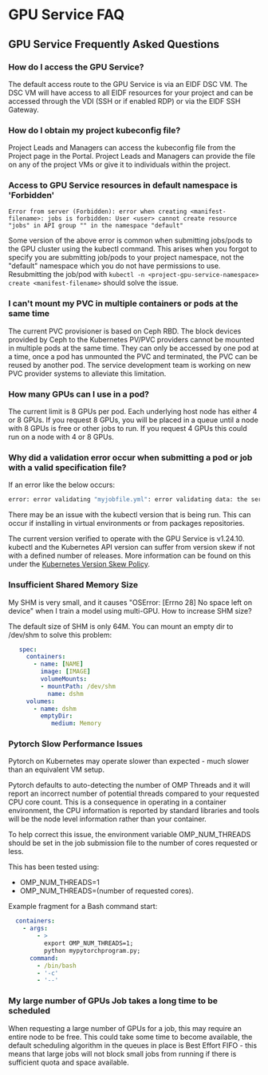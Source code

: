 # GPU Service FAQ

## GPU Service Frequently Asked Questions

### How do I access the GPU Service?

The default access route to the GPU Service is via an EIDF DSC VM. The DSC VM will have access to all EIDF resources for your project and can be accessed through the VDI (SSH or if enabled RDP) or via the EIDF SSH Gateway.

### How do I obtain my project kubeconfig file?

Project Leads and Managers can access the kubeconfig file from the Project page in the Portal. Project Leads and Managers can provide the file on any of the project VMs or give it to individuals within the project.

### Access to GPU Service resources in default namespace is 'Forbidden'

```Error from server (Forbidden): error when creating <manifest-filename>: jobs is forbidden: User <user> cannot create resource "jobs" in API group "" in the namespace "default"```

Some version of the above error is common when submitting jobs/pods to the GPU cluster using the kubectl command. This arises when you forgot to specify you are submitting job/pods to your project namespace, not the "default" namespace which you do not have permissions to use. Resubmitting the job/pod with `kubectl -n <project-gpu-service-namespace> create <manifest-filename>` should solve the issue.

### I can't mount my PVC in multiple containers or pods at the same time

The current PVC provisioner is based on Ceph RBD. The block devices provided by Ceph to the Kubernetes PV/PVC providers cannot be mounted in multiple pods at the same time. They can only be accessed by one pod at a time, once a pod has unmounted the PVC and terminated, the PVC can be reused by another pod. The service development team is working on new PVC provider systems to alleviate this limitation.

### How many GPUs can I use in a pod?

The current limit is 8 GPUs per pod. Each underlying host node has either 4 or 8 GPUs. If you request 8 GPUs, you will be placed in a queue until a node with 8 GPUs is free or other jobs to run. If you request 4 GPUs this could run on a node with 4 or 8 GPUs.

### Why did a validation error occur when submitting a pod or job with a valid specification file?

If an error like the below occurs:

```bash
error: error validating "myjobfile.yml": error validating data: the server does not allow access to the requested resource; if you choose to ignore these errors, turn validation off with --validate=false
```

There may be an issue with the kubectl version that is being run. This can occur if installing in virtual environments or from packages repositories.

The current version verified to operate with the GPU Service is v1.24.10. kubectl and the Kubernetes API version can suffer from version skew if not with a defined number of releases. More information can be found on this under the [Kubernetes Version Skew Policy](https://kubernetes.io/releases/version-skew-policy/).

### Insufficient Shared Memory Size

My SHM is very small, and it causes "OSError: [Errno 28] No space left on device" when I train a model using multi-GPU. How to increase SHM size?

The default size of SHM is only 64M. You can mount an empty dir to /dev/shm to solve this problem:

```yaml
   spec:
     containers:
       - name: [NAME]
         image: [IMAGE]
         volumeMounts:
         - mountPath: /dev/shm
           name: dshm
     volumes:
       - name: dshm
         emptyDir:
            medium: Memory
```

### Pytorch Slow Performance Issues

Pytorch on Kubernetes may operate slower than expected - much slower than an equivalent VM setup.

Pytorch defaults to auto-detecting the number of OMP Threads and it will report an incorrect number of potential threads compared to your requested CPU core count. This is a consequence in operating in a container environment, the CPU information is reported by standard libraries and tools will be the node level information rather than your container.

To help correct this issue, the environment variable OMP_NUM_THREADS should be set in the job submission file to the number of cores requested or less.

This has been tested using:

- OMP_NUM_THREADS=1
- OMP_NUM_THREADS=(number of requested cores).

Example fragment for a Bash command start:

```yaml
  containers:
    - args:
        - >
          export OMP_NUM_THREADS=1;
          python mypytorchprogram.py;
      command:
        - /bin/bash
        - '-c'
        - '--'
```

### My large number of GPUs Job takes a long time to be scheduled

When requesting a large number of GPUs for a job, this may require an entire node to be free. This could take some time to become available, the default scheduling algorithm in the queues in place is Best Effort FIFO - this means that large jobs will not block small jobs from running if there is sufficient quota and space available.
